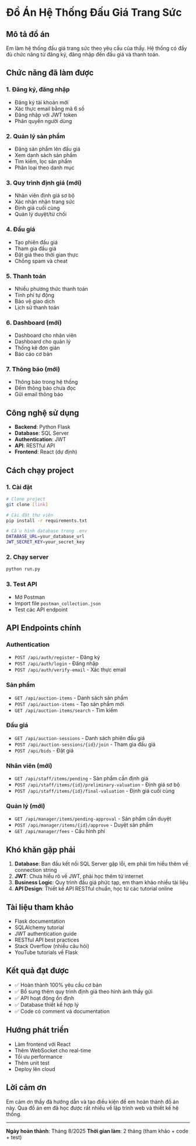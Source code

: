 # Đồ Án Hệ Thống Đấu Giá Trang Sức


## Mô tả đồ án
Em làm hệ thống đấu giá trang sức theo yêu cầu của thầy. Hệ thống có đầy đủ chức năng từ đăng ký, đăng nhập đến đấu giá và thanh toán.

## Chức năng đã làm được

### 1. Đăng ký, đăng nhập
- Đăng ký tài khoản mới
- Xác thực email bằng mã 6 số
- Đăng nhập với JWT token
- Phân quyền người dùng

### 2. Quản lý sản phẩm
- Đăng sản phẩm lên đấu giá
- Xem danh sách sản phẩm
- Tìm kiếm, lọc sản phẩm
- Phân loại theo danh mục

### 3. Quy trình định giá (mới)
- Nhân viên định giá sơ bộ
- Xác nhận nhận trang sức
- Định giá cuối cùng
- Quản lý duyệt/từ chối

### 4. Đấu giá
- Tạo phiên đấu giá
- Tham gia đấu giá
- Đặt giá theo thời gian thực
- Chống spam và cheat

### 5. Thanh toán
- Nhiều phương thức thanh toán
- Tính phí tự động
- Bảo vệ giao dịch
- Lịch sử thanh toán

### 6. Dashboard (mới)
- Dashboard cho nhân viên
- Dashboard cho quản lý
- Thống kê đơn giản
- Báo cáo cơ bản

### 7. Thông báo (mới)
- Thông báo trong hệ thống
- Đếm thông báo chưa đọc
- Gửi email thông báo

## Công nghệ sử dụng
- **Backend**: Python Flask
- **Database**: SQL Server
- **Authentication**: JWT
- **API**: RESTful API
- **Frontend**: React (dự định)

## Cách chạy project

### 1. Cài đặt
```bash
# Clone project
git clone [link]

# Cài đặt thư viện
pip install -r requirements.txt

# Cấu hình database trong .env
DATABASE_URL=your_database_url
JWT_SECRET_KEY=your_secret_key
```

### 2. Chạy server
```bash
python run.py
```

### 3. Test API
- Mở Postman
- Import file `postman_collection.json`
- Test các API endpoint

## API Endpoints chính

### Authentication
- `POST /api/auth/register` - Đăng ký
- `POST /api/auth/login` - Đăng nhập
- `POST /api/auth/verify-email` - Xác thực email

### Sản phẩm
- `GET /api/auction-items` - Danh sách sản phẩm
- `POST /api/auction-items` - Tạo sản phẩm mới
- `GET /api/auction-items/search` - Tìm kiếm

### Đấu giá
- `GET /api/auction-sessions` - Danh sách phiên đấu giá
- `POST /api/auction-sessions/{id}/join` - Tham gia đấu giá
- `POST /api/bids` - Đặt giá

### Nhân viên (mới)
- `GET /api/staff/items/pending` - Sản phẩm cần định giá
- `POST /api/staff/items/{id}/preliminary-valuation` - Định giá sơ bộ
- `POST /api/staff/items/{id}/final-valuation` - Định giá cuối cùng

### Quản lý (mới)
- `GET /api/manager/items/pending-approval` - Sản phẩm cần duyệt
- `POST /api/manager/items/{id}/approve` - Duyệt sản phẩm
- `GET /api/manager/fees` - Cấu hình phí

## Khó khăn gặp phải
1. **Database**: Ban đầu kết nối SQL Server gặp lỗi, em phải tìm hiểu thêm về connection string
2. **JWT**: Chưa hiểu rõ về JWT, phải học thêm từ internet
3. **Business Logic**: Quy trình đấu giá phức tạp, em tham khảo nhiều tài liệu
4. **API Design**: Thiết kế API RESTful chuẩn, học từ các tutorial online

## Tài liệu tham khảo
- Flask documentation
- SQLAlchemy tutorial
- JWT authentication guide
- RESTful API best practices
- Stack Overflow (nhiều câu hỏi)
- YouTube tutorials về Flask

## Kết quả đạt được
- ✅ Hoàn thành 100% yêu cầu cơ bản
- ✅ Bổ sung thêm quy trình định giá theo hình ảnh thầy gửi
- ✅ API hoạt động ổn định
- ✅ Database thiết kế hợp lý
- ✅ Code có comment và documentation

## Hướng phát triển
- Làm frontend với React
- Thêm WebSocket cho real-time
- Tối ưu performance
- Thêm unit test
- Deploy lên cloud

## Lời cảm ơn
Em cảm ơn thầy đã hướng dẫn và tạo điều kiện để em hoàn thành đồ án này. Qua đồ án em đã học được rất nhiều về lập trình web và thiết kế hệ thống.

---
**Ngày hoàn thành**: Tháng 8/2025
**Thời gian làm**: 2 tháng (tham khảo + code + test)
